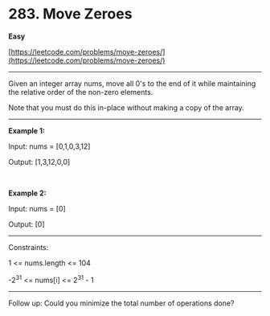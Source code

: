 # 283. Move Zeroes

**Easy**

[https://leetcode.com/problems/move-zeroes/](https://leetcode.com/problems/move-zeroes/)

---
Given an integer array nums, move all 0's to the end of it while maintaining the relative order of the non-zero elements.

Note that you must do this in-place without making a copy of the array.

--- 

**Example 1:**

Input: nums = [0,1,0,3,12]

Output: [1,3,12,0,0]

<br>

**Example 2:**

Input: nums = [0]

Output: [0]

--- 

Constraints:

1 <= nums.length <= 104

-2<sup>31</sup> <= nums[i] <= 2<sup>31</sup> - 1

---

Follow up: Could you minimize the total number of operations done?